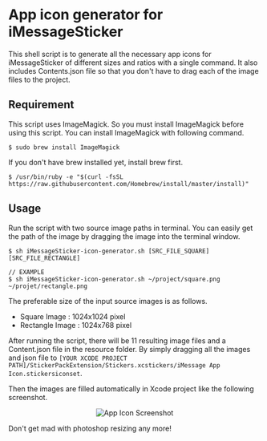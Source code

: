 # App icon generator for iMessageSticker

This shell script is to generate all the necessary app icons for iMessageSticker of different sizes and ratios with a single command. It also includes Contents.json file so that you don't have to drag each of the image files to the project. 

## Requirement
This script uses ImageMagick. So you must install ImageMagick before using this script. You can install ImageMagick with following command. 

```
$ sudo brew install ImageMagick
```

If you don't have brew installed yet, install brew first. 

```
$ /usr/bin/ruby -e "$(curl -fsSL https://raw.githubusercontent.com/Homebrew/install/master/install)"
```


## Usage 

Run the script with two source image paths in terminal. You can easily get the path of the image by dragging the image into the terminal window. 

```
$ sh iMessageSticker-icon-generator.sh [SRC_FILE_SQUARE] [SRC_FILE_RECTANGLE]

// EXAMPLE
$ sh iMessageSticker-icon-generator.sh ~/project/square.png ~/projet/rectangle.png
```

The preferable size of the input source images is as follows.

* Square Image : 1024x1024 pixel
* Rectangle Image : 1024x768 pixel 

After running the script, there will be 11 resulting image files and a Content.json file in the resource folder. By simply dragging all the images and json file to ```[YOUR XCODE PROJECT PATH]/StickerPackExtension/Stickers.xcstickers/iMessage App Icon.stickersiconset```.

Then the images are filled automatically in Xcode project like the following screenshot. 

<center><img alt="App Icon Screenshot" src="https://raw.githubusercontent.com/jooeungen/iMessage-sticker-app-icon-generator/master/app_icon_screenshot.png" /></center>

Don't get mad with photoshop resizing any more! 



